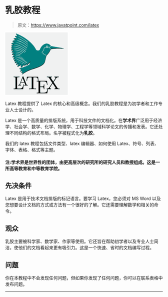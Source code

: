 # 乳胶教程

> 原文：<https://www.javatpoint.com/latex>

![Latex Tutorial](img/ef248cfd309c852528c618bdef07f92b.png)

Latex 教程提供了 Latex 的核心和高级概念。我们的乳胶教程是为初学者和工作专业人士设计的。

Latex 是一个高质量的排版系统，用于科技文件的文档化。在**学术界**广泛用于经济学、社会学、数学、化学、物理学、工程学等领域科学论文的传播和发表。它还处理不同结构的格式布局。名字被程式化为**乳胶**。

我们的 latex 教程包括文件类型、latex 编辑器、如何使用 Latex、符号、列表、字体、表格、格式等主题。

#### 注:学术界是世界性的团体，由更高层次的研究所的研究人员和教授组成。这是一所高等教育和中等教育学院。

## 先决条件

Latex 是用于技术文档排版的标记语言。要学习 Latex，您必须对 MS Word 以及您想要设计文档的方式或方法有一个很好的了解。它还需要理解数学和相关的命令。

## 观众

乳胶主要被科学家、数学家、作家等使用。它还旨在帮助初学者以及专业人士简洁，使他们的文档看起来更有吸引力。这是一个快速、省时的文档编写过程。

## 问题

你在本教程中不会发现任何问题，但如果你发现了任何问题，你可以在联系表格中发布问题。

* * *